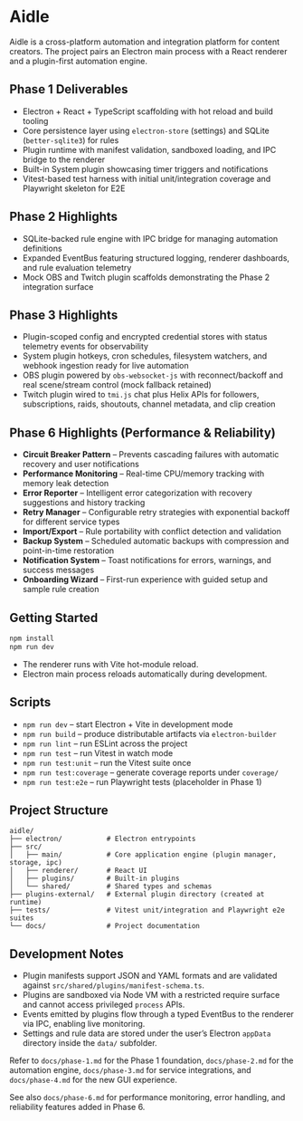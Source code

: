 # Aidle

Aidle is a cross-platform automation and integration platform for content creators. The project pairs an Electron main process with a React renderer and a plugin-first automation engine.

## Phase 1 Deliverables

- Electron + React + TypeScript scaffolding with hot reload and build tooling
- Core persistence layer using `electron-store` (settings) and SQLite (`better-sqlite3`) for rules
- Plugin runtime with manifest validation, sandboxed loading, and IPC bridge to the renderer
- Built-in System plugin showcasing timer triggers and notifications
- Vitest-based test harness with initial unit/integration coverage and Playwright skeleton for E2E

## Phase 2 Highlights

- SQLite-backed rule engine with IPC bridge for managing automation definitions
- Expanded EventBus featuring structured logging, renderer dashboards, and rule evaluation telemetry
- Mock OBS and Twitch plugin scaffolds demonstrating the Phase 2 integration surface

## Phase 3 Highlights

- Plugin-scoped config and encrypted credential stores with status telemetry events for observability
- System plugin hotkeys, cron schedules, filesystem watchers, and webhook ingestion ready for live automation
- OBS plugin powered by `obs-websocket-js` with reconnect/backoff and real scene/stream control (mock fallback retained)
- Twitch plugin wired to `tmi.js` chat plus Helix APIs for followers, subscriptions, raids, shoutouts, channel metadata, and clip creation

## Phase 6 Highlights (Performance & Reliability)

- **Circuit Breaker Pattern** – Prevents cascading failures with automatic recovery and user notifications
- **Performance Monitoring** – Real-time CPU/memory tracking with memory leak detection
- **Error Reporter** – Intelligent error categorization with recovery suggestions and history tracking
- **Retry Manager** – Configurable retry strategies with exponential backoff for different service types
- **Import/Export** – Rule portability with conflict detection and validation
- **Backup System** – Scheduled automatic backups with compression and point-in-time restoration
- **Notification System** – Toast notifications for errors, warnings, and success messages
- **Onboarding Wizard** – First-run experience with guided setup and sample rule creation

## Getting Started

```bash
npm install
npm run dev
```

- The renderer runs with Vite hot-module reload.
- Electron main process reloads automatically during development.

## Scripts

- `npm run dev` – start Electron + Vite in development mode
- `npm run build` – produce distributable artifacts via `electron-builder`
- `npm run lint` – run ESLint across the project
- `npm run test` – run Vitest in watch mode
- `npm run test:unit` – run the Vitest suite once
- `npm run test:coverage` – generate coverage reports under `coverage/`
- `npm run test:e2e` – run Playwright tests (placeholder in Phase 1)

## Project Structure

```
aidle/
├── electron/           # Electron entrypoints
├── src/
│   ├── main/           # Core application engine (plugin manager, storage, ipc)
│   ├── renderer/       # React UI
│   ├── plugins/        # Built-in plugins
│   └── shared/         # Shared types and schemas
├── plugins-external/   # External plugin directory (created at runtime)
├── tests/              # Vitest unit/integration and Playwright e2e suites
└── docs/               # Project documentation
```

## Development Notes

- Plugin manifests support JSON and YAML formats and are validated against `src/shared/plugins/manifest-schema.ts`.
- Plugins are sandboxed via Node VM with a restricted require surface and cannot access privileged `process` APIs.
- Events emitted by plugins flow through a typed EventBus to the renderer via IPC, enabling live monitoring.
- Settings and rule data are stored under the user’s Electron `appData` directory inside the `data/` subfolder.

Refer to `docs/phase-1.md` for the Phase 1 foundation, `docs/phase-2.md` for the automation engine, `docs/phase-3.md` for service integrations, and `docs/phase-4.md` for the new GUI experience.

See also `docs/phase-6.md` for performance monitoring, error handling, and reliability features added in Phase 6.
